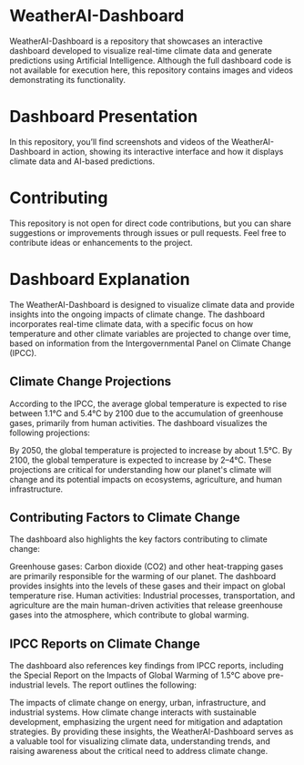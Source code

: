 # WeatherAI-Dashboard
WeatherAI-Dashboard is a repository that showcases an interactive dashboard developed to visualize real-time climate data and generate predictions using Artificial Intelligence. Although the full dashboard code is not available for execution here, this repository contains images and videos demonstrating its functionality.

# Dashboard Presentation
In this repository, you’ll find screenshots and videos of the WeatherAI-Dashboard in action, showing its interactive interface and how it displays climate data and AI-based predictions.

# Contributing
This repository is not open for direct code contributions, but you can share suggestions or improvements through issues or pull requests. Feel free to contribute ideas or enhancements to the project.



# Dashboard Explanation
The WeatherAI-Dashboard is designed to visualize climate data and provide insights into the ongoing impacts of climate change. The dashboard incorporates real-time climate data, with a specific focus on how temperature and other climate variables are projected to change over time, based on information from the Intergovernmental Panel on Climate Change (IPCC).

## Climate Change Projections
According to the IPCC, the average global temperature is expected to rise between 1.1°C and 5.4°C by 2100 due to the accumulation of greenhouse gases, primarily from human activities. The dashboard visualizes the following projections:

By 2050, the global temperature is projected to increase by about 1.5°C.
By 2100, the global temperature is expected to increase by 2–4°C.
These projections are critical for understanding how our planet's climate will change and its potential impacts on ecosystems, agriculture, and human infrastructure.

## Contributing Factors to Climate Change
The dashboard also highlights the key factors contributing to climate change:

Greenhouse gases: Carbon dioxide (CO2) and other heat-trapping gases are primarily responsible for the warming of our planet. The dashboard provides insights into the levels of these gases and their impact on global temperature rise.
Human activities: Industrial processes, transportation, and agriculture are the main human-driven activities that release greenhouse gases into the atmosphere, which contribute to global warming.

## IPCC Reports on Climate Change
The dashboard also references key findings from IPCC reports, including the Special Report on the Impacts of Global Warming of 1.5°C above pre-industrial levels. The report outlines the following:

The impacts of climate change on energy, urban, infrastructure, and industrial systems.
How climate change interacts with sustainable development, emphasizing the urgent need for mitigation and adaptation strategies.
By providing these insights, the WeatherAI-Dashboard serves as a valuable tool for visualizing climate data, understanding trends, and raising awareness about the critical need to address climate change.
